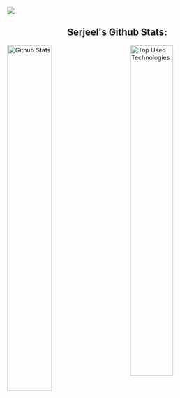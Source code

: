 ![](https://komarev.com/ghpvc/?username=Serjeel-Ranjan-911&style=flat-square&label=VISITORS)

<h2 align="center">Serjeel's Github Stats:</h2>
 <img width="45%" alt="Github Stats" src="https://github-readme-stats.vercel.app/api?username=Serjeel-Ranjan-911&show_icons=true&theme=tokyonight&hide=stars_private=true">
 <img align="right" width="44%" alt="Top Used Technologies" src="https://github-readme-stats.vercel.app/api/top-langs/?username=Serjeel-Ranjan-911&layout=compact&theme=tokyonight">
